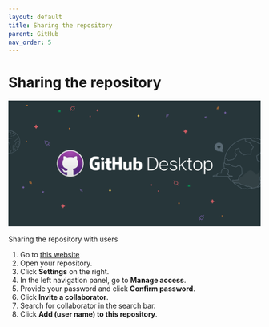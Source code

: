 ```yaml
---
layout: default
title: Sharing the repository
parent: GitHub
nav_order: 5
---
```

 
# Sharing the repository 
![GitHubDesktop](/assets/images/ghdesktop.png) 

Sharing the repository with users  
1.	Go to [this website](https://github.com//)
2.	Open your repository.
3.	Click **Settings** on the right.
4.	In the left navigation panel, go to **Manage access**.
5.	Provide your password and click **Confirm password**.
6.	Click **Invite a collaborator**.
7.	Search for collaborator in the search bar.
8.	Click **Add (user name) to this repository**.
